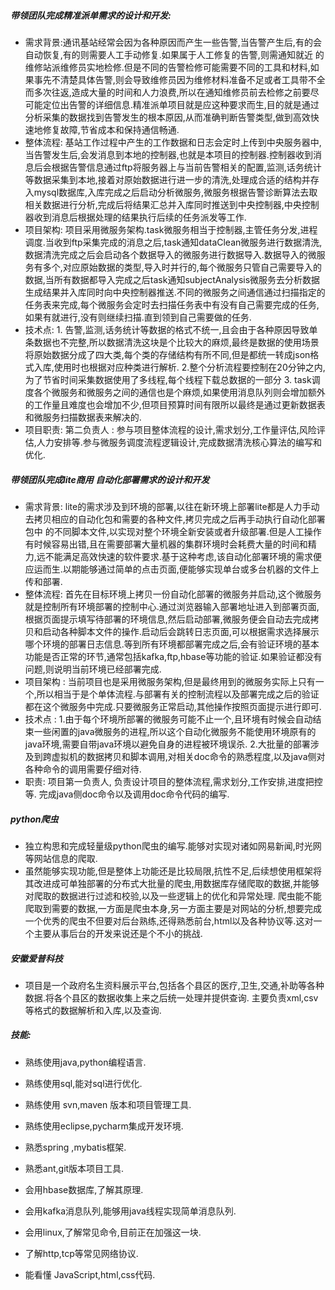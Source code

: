 ##### 带领团队完成精准派单需求的设计和开发:
* 需求背景:通讯基站经常会因为各种原因而产生一些告警,当告警产生后,有的会自动恢复,有的则需要人工手动修复.如果属于人工修复的告警,则需通知就近
的维修站派维修员实地检修.但是不同的告警检修可能需要不同的工具和材料,如果事先不清楚具体告警,则会导致维修员因为维修材料准备不足或者工具带不全而多次往返,造成大量的时间和人力浪费,所以在通知维修员前去检修之前要尽可能定位出告警的详细信息.精准派单项目就是应这种要求而生,目的就是通过分析采集的数据找到告警发生的根本原因,从而准确判断告警类型,做到高效快速地修复故障,节省成本和保持通信畅通.
* 整体流程: 基站工作过程中产生的工作数据和日志会定时上传到中央服务器中,当告警发生后,会发消息到本地的控制器,也就是本项目的控制器.控制器收到消息后会根据告警信息通过ftp将服务器上与当前告警相关的配置,监测,话务统计等数据采集到本地,接着对原始数据进行进一步的清洗,处理成合适的结构并存入mysql数据库,入库完成之后启动分析微服务,微服务根据告警诊断算法去取相关数据进行分析,完成后将结果汇总并入库同时推送到中央控制器,中央控制器收到消息后根据处理的结果执行后续的任务派发等工作.
* 项目架构: 项目采用微服务架构.task微服务相当于控制器,主管任务分发,进程调度.当收到ftp采集完成的消息之后,task通知dataClean微服务进行数据清洗,数据清洗完成之后会启动各个数据导入的微服务进行数据导入.数据导入的微服务有多个,对应原始数据的类型,导入时并行的,每个微服务只管自己需要导入的数据,当所有数据都导入完成之后task通知subjectAnalysis微服务去分析数据生成结果并入库同时向中央控制器推送.不同的微服务之间通信通过扫描指定的任务表来完成,每个微服务会定时去扫描任务表中有没有自己需要完成的任务,如果有就进行,没有则继续扫描.直到领到自己需要做的任务.
* 技术点: 1. 告警,监测,话务统计等数据的格式不统一,且会由于各种原因导致单条数据也不完整,所以数据清洗这块是个比较大的麻烦,最终是数据的使用场景将原始数据分成了四大类,每个类的存储结构有所不同,但是都统一转成json格式入库,使用时也根据对应种类进行解析. 2.整个分析流程要控制在20分钟之内,为了节省时间采集数据使用了多线程,每个线程下载总数据的一部分  3. task调度各个微服务和微服务之间的通信也是个麻烦,如果使用消息队列则会增加额外的工作量且难度也会增加不少,但项目预算时间有限所以最终是通过更新数据表和微服务扫描数据表来解决的.  
* 项目职责: 第二负责人 : 参与项目整体流程的设计,需求划分,工作量评估,风险评估,人力安排等.参与微服务调度流程逻辑设计,完成数据清洗核心算法的编写和优化.
##### 带领团队完成lite商用 自动化部署需求的设计和开发
* 需求背景: lite的需求涉及到环境的部署,以往在新环境上部署lite都是人力手动去拷贝相应的自动化包和需要的各种文件,拷贝完成之后再手动执行自动化部署包中
的不同脚本文件,以实现对整个环境全新安装或者升级部署.但是人工操作有时候容易出错,且在需要部署大量机器的集群环境时会耗费大量的时间和精力,远不能满足高效快速的软件要求.基于这种考虑,该自动化部署环境的需求便应运而生.以期能够通过简单的点击页面,便能够实现单台或多台机器的文件上传和部署.
* 整体流程: 首先在目标环境上拷贝一份自动化部署的微服务并启动,这个微服务就是控制所有环境部署的控制中心.通过浏览器输入部署地址进入到部署页面,根据页面提示填写待部署的环境信息,然后启动部署,微服务便会自动去完成拷贝和启动各种脚本文件的操作.启动后会跳转日志页面,可以根据需求选择展示哪个环境的部署日志信息.等到所有环境都部署完成之后,会有验证环境的基本功能是否正常的环节,通常包括kafka,ftp,hbase等功能的验证.如果验证都没有问题,则说明当前环境已经部署完成.
* 项目架构 : 当前项目也是采用微服务架构,但是最终用到的微服务实际上只有一个,所以相当于是个单体流程.与部署有关的控制流程以及部署完成之后的验证都在这个微服务中完成.只要微服务正常启动,其他操作按照页面提示进行即可.
* 技术点 : 1.由于每个环境所部署的微服务可能不止一个,且环境有时候会自动结束一些闲置的java微服务的进程,所以这个自动化微服务不能使用环境原有的java环境,需要自带java环境以避免自身的进程被环境误杀. 2.大批量的部署涉及到跨虚拟机的数据拷贝和脚本调用,对相关doc命令的熟悉程度,以及java侧对各种命令的调用需要仔细对待. 
* 职责: 项目第一负责人, 负责设计项目的整体流程,需求划分,工作安排,进度把控等. 完成java侧doc命令以及调用doc命令代码的编写.
##### python爬虫
* 独立构思和完成轻量级python爬虫的编写.能够对实现对诸如网易新闻,时光网等网站信息的爬取.
* 虽然能够实现功能,但是整体上功能还是比较局限,抗性不足,后续想使用框架将其改进成可单独部署的分布式大批量的爬虫,用数据库存储爬取的数据,并能够对爬取的数据进行过滤和校验,以及一些逻辑上的优化和异常处理. 爬虫能不能爬取到需要的数据,一方面是爬虫本身,另一方面主要是对网站的分析,想要完成一个优秀的爬虫不但要对后台熟练,还得熟悉前台,html以及各种协议等.这对一个主要从事后台的开发来说还是个不小的挑战.
##### 安徽爱普科技
* 项目是一个政府名生资料展示平台,包括各个县区的医疗,卫生,交通,补助等各种数据.将各个县区的数据收集上来之后统一处理并提供查询. 主要负责xml,csv等格式的数据解析和入库,以及查询.



##### 技能:
* 熟练使用java,python编程语言.
* 熟练使用sql,能对sql进行优化. 
* 熟练使用 svn,maven 版本和项目管理工具. 
* 熟练使用eclipse,pycharm集成开发环境.

* 熟悉spring ,mybatis框架.
* 熟悉ant,git版本项目工具. 
* 会用hbase数据库,了解其原理.
* 会用kafka消息队列,能够用java线程实现简单消息队列.
* 会用linux,了解常见命令,目前正在加强这一块.
* 了解http,tcp等常见网络协议.
* 能看懂 JavaScript,html,css代码. 

